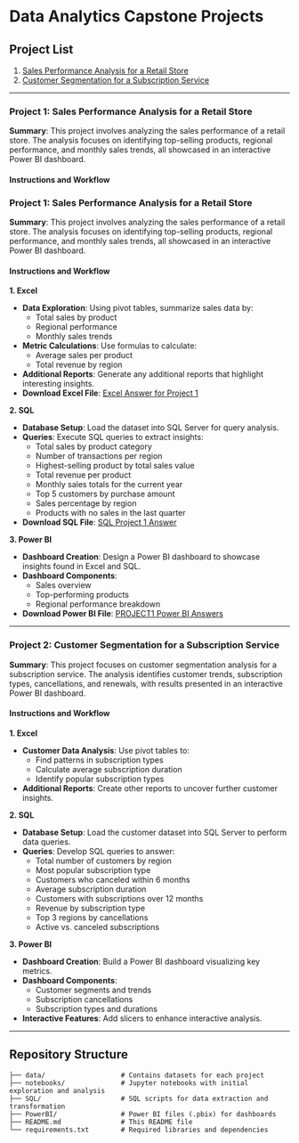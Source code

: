 # Data Analytics Capstone Projects

## Project List
1. [Sales Performance Analysis for a Retail Store](#project-1-sales-performance-analysis-for-a-retail-store)
2. [Customer Segmentation for a Subscription Service](#project-2-customer-segmentation-for-a-subscription-service)

---

### Project 1: Sales Performance Analysis for a Retail Store

**Summary**: This project involves analyzing the sales performance of a retail store. The analysis focuses on identifying top-selling products, regional performance, and monthly sales trends, all showcased in an interactive Power BI dashboard.

#### Instructions and Workflow

### Project 1: Sales Performance Analysis for a Retail Store

**Summary**: This project involves analyzing the sales performance of a retail store. The analysis focuses on identifying top-selling products, regional performance, and monthly sales trends, all showcased in an interactive Power BI dashboard.

#### Instructions and Workflow

**1. Excel**
   - **Data Exploration**: Using pivot tables, summarize sales data by:
     - Total sales by product
     - Regional performance
     - Monthly sales trends
   - **Metric Calculations**: Use formulas to calculate:
     - Average sales per product
     - Total revenue by region
   - **Additional Reports**: Generate any additional reports that highlight interesting insights.
   - **Download Excel File**: [Excel Answer for Project 1](https://github.com/omotayo282/LITA/blob/main/Excel%20Answer%20for%20Project%201.xlsx)


**2. SQL**
   - **Database Setup**: Load the dataset into SQL Server for query analysis.
   - **Queries**: Execute SQL queries to extract insights:
     - Total sales by product category
     - Number of transactions per region
     - Highest-selling product by total sales value
     - Total revenue per product
     - Monthly sales totals for the current year
     - Top 5 customers by purchase amount
     - Sales percentage by region
     - Products with no sales in the last quarter
   - **Download SQL File**: [SQL Project 1 Answer](https://github.com/omotayo282/LITA/blob/main/SQLProject1_Answer.sql)

**3. Power BI**
   - **Dashboard Creation**: Design a Power BI dashboard to showcase insights found in Excel and SQL.
   - **Dashboard Components**:
     - Sales overview
     - Top-performing products
     - Regional performance breakdown
   - **Download Power BI File**: [PROJECT1 Power BI Answers](https://github.com/omotayo282/LITA/blob/main/PROJECT1_PowerBI_Answers.pbix)


---

### Project 2: Customer Segmentation for a Subscription Service

**Summary**: This project focuses on customer segmentation analysis for a subscription service. The analysis identifies customer trends, subscription types, cancellations, and renewals, with results presented in an interactive Power BI dashboard.

#### Instructions and Workflow

**1. Excel**
   - **Customer Data Analysis**: Use pivot tables to:
     - Find patterns in subscription types
     - Calculate average subscription duration
     - Identify popular subscription types
   - **Additional Reports**: Create other reports to uncover further customer insights.

**2. SQL**
   - **Database Setup**: Load the customer dataset into SQL Server to perform data queries.
   - **Queries**: Develop SQL queries to answer:
     - Total number of customers by region
     - Most popular subscription type
     - Customers who canceled within 6 months
     - Average subscription duration
     - Customers with subscriptions over 12 months
     - Revenue by subscription type
     - Top 3 regions by cancellations
     - Active vs. canceled subscriptions

**3. Power BI**
   - **Dashboard Creation**: Build a Power BI dashboard visualizing key metrics.
   - **Dashboard Components**:
     - Customer segments and trends
     - Subscription cancellations
     - Subscription types and durations
   - **Interactive Features**: Add slicers to enhance interactive analysis.

---

## Repository Structure
```plaintext
├── data/                   # Contains datasets for each project
├── notebooks/              # Jupyter notebooks with initial exploration and analysis
├── SQL/                    # SQL scripts for data extraction and transformation
├── PowerBI/                # Power BI files (.pbix) for dashboards
├── README.md               # This README file
└── requirements.txt        # Required libraries and dependencies
